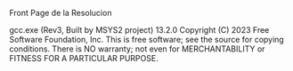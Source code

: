 Front Page de la Resolucion

gcc.exe (Rev3, Built by MSYS2 project) 13.2.0
Copyright (C) 2023 Free Software Foundation, Inc.
This is free software; see the source for copying conditions.  There is NO
warranty; not even for MERCHANTABILITY or FITNESS FOR A PARTICULAR PURPOSE.